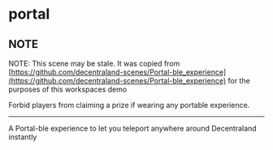 # portal

## NOTE 

NOTE: This scene may be stale.  It was copied from [https://github.com/decentraland-scenes/Portal-ble_experience](https://github.com/decentraland-scenes/Portal-ble_experience) for the purposes of this workspaces demo

Forbid players from claiming a prize if wearing any portable experience.

---

 A Portal-ble experience to let you teleport anywhere around Decentraland instantly


